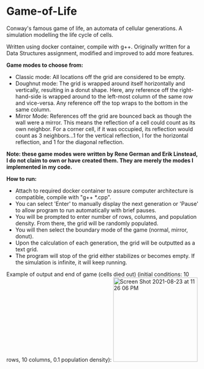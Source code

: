 # Game-of-Life
Conway's famous game of life, an automata of cellular generations. A simulation modelling the life cycle of cells.

Written using docker container, compile with g++. Originally written for a Data Structures assignment, modified and improved to add more features.

**Game modes to choose from:**
- Classic mode: All locations off the grid are considered to be empty.
- Doughnut mode: The grid is wrapped around itself horizontally and vertically, resulting in a donut shape. Here, any reference off the right-hand-side is wrapped around to the left-most column of the same row and vice-versa. Any reference off the top wraps to the bottom in the same column.
- Mirror Mode: References off the grid are bounced back as though the wall were a mirror. This means the reflection of a cell could count as its own neighbor. For a corner cell, if it was occupied, its reflection would count as 3 neighbors...1 for the vertical reflection, l for the horizontal reflection, and 1 for the diagonal reflection.

**Note: these game modes were written by Rene German and Erik Linstead, I do not claim to own or have created them. They are merely the modes I implemented in my code.**

**How to run:**
- Attach to required docker container to assure computer architecture is compatible, compile with "g++ *.cpp".
- You can select 'Enter' to manually display the next generation or 'Pause' to allow program to run automatically with brief pauses.
- You will be prompted to enter number of rows, columns, and population density. From there, the grid will be randomly populated.
- You will then select the boundary mode of the game (normal, mirror, donut).
- Upon the calculation of each generation, the grid will be outputted as a text grid.
- The program will stop of the grid either stabilizes or becomes empty. If the simulation is infinite, it will keep running.

Example of output and end of game (cells died out) (initial conditions: 10 rows, 10 columns, 0.1 population density):
<img width="220" alt="Screen Shot 2021-08-23 at 11 26 06 PM" src="https://user-images.githubusercontent.com/66883135/130567220-7eeb8570-3e46-4913-80c5-13fcac2c3b21.png">

